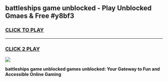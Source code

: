 
## battleships game unblocked - Play Unblocked Gmaes & Free #y8bf3
<h3>
<a href="https://premium.freeplayer.one?title=battleships_game_unblocked&ref=01M">CLICK TO PLAY</a></h3>
<hr>

<h3>
<a href="https://premium.freeplayer.one?title=battleships_game_unblocked&ref=01M">CLICK 2 PLAY</a>
  
</h3>

<a href="https://premium.freeplayer.one?title=battleships_game_unblocked&ref=01M"><img src="https://clearcache.store/games.png"></a>


**battleships game unblocked games unblocked: Your Gateway to Fun and Accessible Online Gaming**
